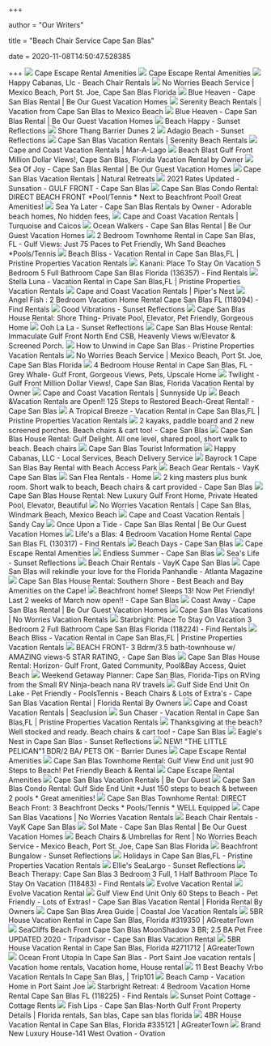 +++
        
author = "Our Writers"
        
title = "Beach Chair Service Cape San Blas"
        
date = 2020-11-08T14:50:47.528385
        
+++
[ ![](https://www.thecapeescape.com/wp-content/uploads/2019/03/Cape-San-Blas-Mexico-Beach-Beach-Gulf-Front-Barrier-Dunes-Vacation-Rental-600x330.jpg)](https://www.thecapeescape.com/wp-content/uploads/2019/03/Cape-San-Blas-Mexico-Beach-Beach-Gulf-Front-Barrier-Dunes-Vacation-Rental-600x330.jpg) Cape Escape Rental Amenities
[ ![](https://www.thecapeescape.com/wp-content/uploads/2020/03/Cape-Escape-Vacation-Rentals-pet-friendly-beach-Cape-San-blas.jpg)](https://www.thecapeescape.com/wp-content/uploads/2020/03/Cape-Escape-Vacation-Rentals-pet-friendly-beach-Cape-San-blas.jpg) Cape Escape Rental Amenities
[ ![](https://assets.simpleviewinc.com/simpleview/image/fetch/c_fill,f_jpg,h_640,q_75,w_640/https://assets.simpleviewinc.com/simpleview/image/upload/crm/gulfcountyfl/Untitled-design-520-d9c797095056a36_d9c79835-5056-a36f-2365131bca274878.png)](https://assets.simpleviewinc.com/simpleview/image/fetch/c_fill,f_jpg,h_640,q_75,w_640/https://assets.simpleviewinc.com/simpleview/image/upload/crm/gulfcountyfl/Untitled-design-520-d9c797095056a36_d9c79835-5056-a36f-2365131bca274878.png) Happy Cabanas, Llc - Beach Chair Rentals
[ ![](https://noworriesbeachservice.com/images/beach-cart.jpg)](https://noworriesbeachservice.com/images/beach-cart.jpg) No Worries Beach Service | Mexico Beach, Port St. Joe, Cape San Blas Florida
[ ![](https://images.rezfusion.com/evrn/GLFSVR/185016/3136370325.jpg?optimize=true&quality=70&width=2048)](https://images.rezfusion.com/evrn/GLFSVR/185016/3136370325.jpg?optimize=true&quality=70&width=2048) Blue Heaven - Cape San Blas Rental | Be Our Guest Vacation Homes
[ ![](https://serenitybeachrentals.com/wp-content/uploads/2018/12/iStock-820873998_1200x600_acf_cropped.jpg)](https://serenitybeachrentals.com/wp-content/uploads/2018/12/iStock-820873998_1200x600_acf_cropped.jpg) Serenity Beach Rentals | Vacation from Cape San Blas to Mexico Beach
[ ![](https://images.rezfusion.com/evrn/GLFSVR/185016/3518050707.jpg?optimize=true&quality=70)](https://images.rezfusion.com/evrn/GLFSVR/185016/3518050707.jpg?optimize=true&quality=70) Blue Heaven - Cape San Blas Rental | Be Our Guest Vacation Homes
[ ![](https://www.sunsetreflections.com/images/homeslideshow/5179F8D5-155D-0010-0796A4B3B8DB80F8Sunset%20Reflections_Vacation%20Rental_Natural%20Retreats_Florida_1400x800.jpg)](https://www.sunsetreflections.com/images/homeslideshow/5179F8D5-155D-0010-0796A4B3B8DB80F8Sunset%20Reflections_Vacation%20Rental_Natural%20Retreats_Florida_1400x800.jpg) Beach Happy - Sunset Reflections
[ ![](https://www.thecapeescape.com/wp-content/uploads/2019/02/Cape-San-Blas-Beach-Front-Gulf-Front-Vacation-Rentals-Shore-Thang-557-Barrier-Dunes-Drive-1024x768.jpg)](https://www.thecapeescape.com/wp-content/uploads/2019/02/Cape-San-Blas-Beach-Front-Gulf-Front-Vacation-Rentals-Shore-Thang-557-Barrier-Dunes-Drive-1024x768.jpg) Shore Thang Barrier Dunes 2
[ ![](https://www.sunsetreflections.com/images/layout/cape-san-blas-gulf-view-1.jpg)](https://www.sunsetreflections.com/images/layout/cape-san-blas-gulf-view-1.jpg) Adagio Beach - Sunset Reflections
[ ![](https://d2ern41v4fpcqm.cloudfront.net/media/gallery/property-45109/i029429_p.jpg)](https://d2ern41v4fpcqm.cloudfront.net/media/gallery/property-45109/i029429_p.jpg) Cape San Blas Vacation Rentals | Serenity Beach Rentals
[ ![](https://capeandcoast.com/unitimages/3523470032.jpg)](https://capeandcoast.com/unitimages/3523470032.jpg) Cape and Coast Vacation Rentals | Mar-A-Lago
[ ![](https://res.cloudinary.com/rws-ecbyo/image/upload/q_auto,f_auto,c_scale,h_675/img_ac199a0cbad0bb8d_1.jpg)](https://res.cloudinary.com/rws-ecbyo/image/upload/q_auto,f_auto,c_scale,h_675/img_ac199a0cbad0bb8d_1.jpg) Beach Blast Gulf Front Million Dollar Views!, Cape San Blas, Florida  Vacation Rental by Owner
[ ![](https://images.rezfusion.com/evrn/GLFSVR/170569/7638360165.jpg?optimize=true&quality=70&width=2048)](https://images.rezfusion.com/evrn/GLFSVR/170569/7638360165.jpg?optimize=true&quality=70&width=2048) Sea Of Joy - Cape San Blas Rental | Be Our Guest Vacation Homes
[ ![](https://s3.amazonaws.com/nrescontent/US/R327/NR-HandpickedatCapeSanBlas_7.jpg)](https://s3.amazonaws.com/nrescontent/US/R327/NR-HandpickedatCapeSanBlas_7.jpg) Cape San Blas Vacation Rentals | Natural Retreats
[ ![](https://res.cloudinary.com/rws-ecbyo/image/upload/q_auto,f_auto,c_scale,h_675/img_0ca861bf35ded741_1.jpg)](https://res.cloudinary.com/rws-ecbyo/image/upload/q_auto,f_auto,c_scale,h_675/img_0ca861bf35ded741_1.jpg) 2021 Rates Updated -Sunsation - GULF FRONT - Cape San Blas
[ ![](https://assets.floridarentals.com/assets/properties/5161/tn1_37405152915475795460.jpg)](https://assets.floridarentals.com/assets/properties/5161/tn1_37405152915475795460.jpg) Cape San Blas Condo Rental: DIRECT BEACH FRONT *Pool/Tennis * Next to  Beachfront Pool! Great Amenities!
[ ![](http://www.capesanblasrentalsbyowner.com/resources/SYLBoardwalk+Befunky+2018.jpg)](http://www.capesanblasrentalsbyowner.com/resources/SYLBoardwalk+Befunky+2018.jpg) Sea Ya Later - Cape San Blas Rentals by Owner - Adorable beach homes, No  hidden fees,
[ ![](https://capeandcoast.com/unitimages/8285690446.jpg)](https://capeandcoast.com/unitimages/8285690446.jpg) Cape and Coast Vacation Rentals | Turquoise and Caicos
[ ![](https://images.rezfusion.com/evrn/GLFSVR/170377/0797490600.JPG?optimize=true&quality=70&width=2048)](https://images.rezfusion.com/evrn/GLFSVR/170377/0797490600.JPG?optimize=true&quality=70&width=2048) Ocean Walkers - Cape San Blas Rental | Be Our Guest Vacation Homes
[ ![](https://assets.floridarentals.com/assets/properties/1022/tn1_211970009615786901710.jpg)](https://assets.floridarentals.com/assets/properties/1022/tn1_211970009615786901710.jpg) 2 Bedroom Townhome Rental in Cape San Blas, FL - Gulf Views: Just 75 Paces  to Pet Friendly, Wh Sand Beaches *Pools/Tennis
[ ![](https://img.trackhs.com/1200x720/https://track-pm.s3.amazonaws.com/pristineproperties/unit-images/a6128208-f2ff-4830-8231-5c630b055782.JPG)](https://img.trackhs.com/1200x720/https://track-pm.s3.amazonaws.com/pristineproperties/unit-images/a6128208-f2ff-4830-8231-5c630b055782.JPG) Beach Bliss - Vacation Rental in Cape San Blas,FL | Pristine Properties  Vacation Rentals
[ ![](https://www.findrentals.com/vacations/rentals/14144/136357/1.jpg)](https://www.findrentals.com/vacations/rentals/14144/136357/1.jpg) Kanani: Place To Stay On Vacation 5 Bedroom 5 Full Bathroom Cape San Blas  Florida (136357) - Find Rentals
[ ![](https://img.trackhs.com/1200x720/https://track-pm.s3.amazonaws.com/pristineproperties/image/4e32e3d0-ebc4-46a7-a8aa-da9d65de145b)](https://img.trackhs.com/1200x720/https://track-pm.s3.amazonaws.com/pristineproperties/image/4e32e3d0-ebc4-46a7-a8aa-da9d65de145b) Stella Luna - Vacation Rental in Cape San Blas,FL | Pristine Properties  Vacation Rentals
[ ![](https://capeandcoast.com/unitimages/9409650209.jpg)](https://capeandcoast.com/unitimages/9409650209.jpg) Cape and Coast Vacation Rentals | Piper's Nest
[ ![](https://www.findrentals.com/vacations/rentals/14144/118094/1.jpg)](https://www.findrentals.com/vacations/rentals/14144/118094/1.jpg) Angel Fish : 2 Bedroom Vacation Home Rental Cape San Blas FL (118094) -  Find Rentals
[ ![](https://s3.amazonaws.com/nrescontent/US/4226/GoodVibrations_161.jpg)](https://s3.amazonaws.com/nrescontent/US/4226/GoodVibrations_161.jpg) Good Vibrations - Sunset Reflections
[ ![](https://assets.floridarentals.com/assets/properties/3395/tn1_136909208915367999100.jpg)](https://assets.floridarentals.com/assets/properties/3395/tn1_136909208915367999100.jpg) Cape San Blas House Rental: Shore Thing- Private Pool, Elevator, Pet  Friendly, Gorgeous Home
[ ![](https://s3.amazonaws.com/nrescontent/US/4222/OohLaLa_115.jpg)](https://s3.amazonaws.com/nrescontent/US/4222/OohLaLa_115.jpg) Ooh La La - Sunset Reflections
[ ![](https://assets.floridarentals.com/assets/properties/2779/tn1_11112330415209707160.jpg)](https://assets.floridarentals.com/assets/properties/2779/tn1_11112330415209707160.jpg) Cape San Blas House Rental: Immaculate Gulf Front North End CSB, Heavenly  Views w/Elevator & Screened Porch.
[ ![](https://www.visitfloridabeaches.com/wp-content/uploads/2018/06/unwind-cape-san-blas.jpg)](https://www.visitfloridabeaches.com/wp-content/uploads/2018/06/unwind-cape-san-blas.jpg) How to Unwind in Cape San Blas - Pristine Properties Vacation Rentals
[ ![](https://noworriesbeachservice.com/images/umbrella-chairs.jpg)](https://noworriesbeachservice.com/images/umbrella-chairs.jpg) No Worries Beach Service | Mexico Beach, Port St. Joe, Cape San Blas Florida
[ ![](https://assets.floridarentals.com/assets/properties/3392/tn1_136133670815572058910.jpg)](https://assets.floridarentals.com/assets/properties/3392/tn1_136133670815572058910.jpg) 4 Bedroom House Rental in Cape San Blas, FL - Grey Whale- Gulf Front,  Gorgeous Views, Pets, Upscale Home
[ ![](https://res.cloudinary.com/rws-ecbyo/image/upload/q_auto,f_auto,c_scale,h_675/gallery_1515192305_killer-view.jpg)](https://res.cloudinary.com/rws-ecbyo/image/upload/q_auto,f_auto,c_scale,h_675/gallery_1515192305_killer-view.jpg) Twilight - Gulf Front Million Dollar Views!, Cape San Blas, Florida  Vacation Rental by Owner
[ ![](https://capeandcoast.com/unitimages/0607810505.jpg)](https://capeandcoast.com/unitimages/0607810505.jpg) Cape and Coast Vacation Rentals | Sunnyside Up
[ ![](https://odis.homeaway.com/odis/listing/fcd8f8c6-4cbf-4fea-a014-bb8be468bdd9.c10.jpg)](https://odis.homeaway.com/odis/listing/fcd8f8c6-4cbf-4fea-a014-bb8be468bdd9.c10.jpg) Beach &Vacation Rentals are Open!! 125 Steps to Restored Beach-Great Rental!  - Cape San Blas
[ ![](https://img.trackhs.com/1200x720/https://track-pm.s3.amazonaws.com/pristineproperties/unit-images/d74b04e5-a660-4bc1-b374-550a795daa32.jpeg)](https://img.trackhs.com/1200x720/https://track-pm.s3.amazonaws.com/pristineproperties/unit-images/d74b04e5-a660-4bc1-b374-550a795daa32.jpeg) A Tropical Breeze - Vacation Rental in Cape San Blas,FL | Pristine  Properties Vacation Rentals
[ ![](https://odis.homeaway.com/odis/listing/30f244a8-55d9-409a-ae9b-98921582a084.c10.jpg)](https://odis.homeaway.com/odis/listing/30f244a8-55d9-409a-ae9b-98921582a084.c10.jpg) 2 kayaks, paddle board and 2 new screened porches. Beach chairs & cart too!  - Cape San Blas
[ ![](https://assets.floridarentals.com/assets/properties/6133/tn1_36580701715838326360.jpg)](https://assets.floridarentals.com/assets/properties/6133/tn1_36580701715838326360.jpg) Cape San Blas House Rental: Gulf Delight. All one level, shared pool, short  walk to beach. Beach chairs
[ ![](https://www.thecapeescape.com/wp-content/uploads/2018/05/Sunset-Cape-San-Blas-Corgi-Pet-Friendly-Beach-Dog-Vacation-Rentals-Coast-Joe-Pristine-Properties-Pradise-Coast-FS.jpg)](https://www.thecapeescape.com/wp-content/uploads/2018/05/Sunset-Cape-San-Blas-Corgi-Pet-Friendly-Beach-Dog-Vacation-Rentals-Coast-Joe-Pristine-Properties-Pradise-Coast-FS.jpg) Cape San Blas Tourist Information
[ ![](https://img1.wsimg.com/isteam/ip/deec28db-2019-4311-8654-aa71de289a7d/6d4d81ea-d858-4c32-847d-1230a0c8af36.jpg/:/)](https://img1.wsimg.com/isteam/ip/deec28db-2019-4311-8654-aa71de289a7d/6d4d81ea-d858-4c32-847d-1230a0c8af36.jpg/:/) Happy Cabanas, LLC - Local Services, Beach Delivery Service
[ ![](https://d1s0jlrqciuqf0.cloudfront.net/listing-images/1011802/large/1504721570-1.jpg)](https://d1s0jlrqciuqf0.cloudfront.net/listing-images/1011802/large/1504721570-1.jpg) Bayrock 1 Cape San Blas Bay Rental with Beach Access Park
[ ![](https://vaykgear.com/cape-san-blas/wp-content/uploads/sites/13/2019/02/cat-bike-rentals.jpg)](https://vaykgear.com/cape-san-blas/wp-content/uploads/sites/13/2019/02/cat-bike-rentals.jpg) Beach Gear Rentals - VayK Cape San Blas
[ ![](https://www.sanflearentals.com/uploads/1/0/2/8/102835804/img-0389_orig.jpg)](https://www.sanflearentals.com/uploads/1/0/2/8/102835804/img-0389_orig.jpg) San Flea Rentals - Home
[ ![](https://odis.homeaway.com/odis/listing/dca0d33a-aa61-4d67-b251-b43eb1dc2504.f10.jpg)](https://odis.homeaway.com/odis/listing/dca0d33a-aa61-4d67-b251-b43eb1dc2504.f10.jpg) 2 king masters plus bunk room. Short walk to beach, Beach chairs & cart  provided - Cape San Blas
[ ![](https://assets.floridarentals.com/assets/properties/2741/tn1_176158877215380183420.jpg)](https://assets.floridarentals.com/assets/properties/2741/tn1_176158877215380183420.jpg) Cape San Blas House Rental: New Luxury Gulf Front Home, Private Heated  Pool, Elevator, Beautiful
[ ![](https://www.noworriesvacationrentals.com/sites/nnwv/files/styles/homepage_slidshow_full_width/public/slideshow/home/38023597_1827718537274912_2173144016009297920_o.jpg)](https://www.noworriesvacationrentals.com/sites/nnwv/files/styles/homepage_slidshow_full_width/public/slideshow/home/38023597_1827718537274912_2173144016009297920_o.jpg) No Worries Vacation Rentals | Cape San Blas, Windmark Beach, Mexico Beach
[ ![](https://capeandcoast.com/unitimages/8991230127.jpg)](https://capeandcoast.com/unitimages/8991230127.jpg) Cape and Coast Vacation Rentals | Sandy Cay
[ ![](https://images.rezfusion.com/evrn/GLFSVR/176494/1906200696.JPG?optimize=true&quality=70&width=2048)](https://images.rezfusion.com/evrn/GLFSVR/176494/1906200696.JPG?optimize=true&quality=70&width=2048) Once Upon a Tide - Cape San Blas Rental | Be Our Guest Vacation Homes
[ ![](https://www.findrentals.com/vacations/rentals/14144/130317/1.jpg)](https://www.findrentals.com/vacations/rentals/14144/130317/1.jpg) Life's a Blas: 4 Bedroom Vacation Home Rental Cape San Blas FL (130317) -  Find Rentals
[ ![](https://res.cloudinary.com/rws-ecbyo/image/upload/f_auto,c_scale,h_474,q_auto/img_e25e04543293c2e3_ebb601ab5b804eb4a51946066f7b8c82.jpg)](https://res.cloudinary.com/rws-ecbyo/image/upload/f_auto,c_scale,h_474,q_auto/img_e25e04543293c2e3_ebb601ab5b804eb4a51946066f7b8c82.jpg) Beach Days - Cape San Blas
[ ![](https://www.thecapeescape.com/wp-content/uploads/2020/03/Barrier-Dunes-gated-entrance-Cape-Escape-Cape-San-Blas-Panhandle-30A-30E.jpg)](https://www.thecapeescape.com/wp-content/uploads/2020/03/Barrier-Dunes-gated-entrance-Cape-Escape-Cape-San-Blas-Panhandle-30A-30E.jpg) Cape Escape Rental Amenities
[ ![](https://res.cloudinary.com/rws-ecbyo/image/upload/f_auto,c_scale,h_474,q_auto/img_59143d26f2ec3b24_fullsizeoutput_1fe8.jpeg)](https://res.cloudinary.com/rws-ecbyo/image/upload/f_auto,c_scale,h_474,q_auto/img_59143d26f2ec3b24_fullsizeoutput_1fe8.jpeg) Endless Summer - Cape San Blas
[ ![](https://s3.amazonaws.com/nrescontent/US/4266/SeasLife_160.jpg)](https://s3.amazonaws.com/nrescontent/US/4266/SeasLife_160.jpg) Sea's Life - Sunset Reflections
[ ![](https://vaykgear.com/cape-san-blas/wp-content/uploads/sites/13/2019/02/gear-2-loungers-2019-230x150.jpg)](https://vaykgear.com/cape-san-blas/wp-content/uploads/sites/13/2019/02/gear-2-loungers-2019-230x150.jpg) Beach Chair Rentals - VayK Cape San Blas
[ ![](https://cdn2.atlantamagazine.com/wp-content/uploads/sites/4/2014/04/GCFL-Beach-Horseback-Rockin-M-Ranch-696x462.jpg)](https://cdn2.atlantamagazine.com/wp-content/uploads/sites/4/2014/04/GCFL-Beach-Horseback-Rockin-M-Ranch-696x462.jpg) Cape San Blas will rekindle your love for the Florida Panhandle - Atlanta  Magazine
[ ![](https://assets.floridarentals.com/assets/properties/2733/tn1_45336079715207889300.jpg)](https://assets.floridarentals.com/assets/properties/2733/tn1_45336079715207889300.jpg) Cape San Blas House Rental: Southern Shore - Best Beach and Bay Amenities  on the Cape!
[ ![](https://odis.homeaway.com/odis/listing/519ef19e-1730-4329-930f-e75d95565b39.f6.jpg)](https://odis.homeaway.com/odis/listing/519ef19e-1730-4329-930f-e75d95565b39.f6.jpg) Beachfront home! Sleeps 13! Now Pet Friendly! Last 2 weeks of March now  open!! - Cape San Blas
[ ![](https://images.rezfusion.com/evrn/GLFSVR/152607/0858000995.JPG?optimize=true&quality=70&width=2048)](https://images.rezfusion.com/evrn/GLFSVR/152607/0858000995.JPG?optimize=true&quality=70&width=2048) Coast Away - Cape San Blas Rental | Be Our Guest Vacation Homes
[ ![](https://www.noworriesvacationrentals.com/sites/nnwv/files/styles/image_block_600w/public/parapraphs/images/text-and-image/Cape%20San%20Blas%20Beach.jpg)](https://www.noworriesvacationrentals.com/sites/nnwv/files/styles/image_block_600w/public/parapraphs/images/text-and-image/Cape%20San%20Blas%20Beach.jpg) Cape San Blas Vacations | No Worries Vacation Rentals
[ ![](https://www.findrentals.com/vacations/rentals/14144/118224/1.jpg)](https://www.findrentals.com/vacations/rentals/14144/118224/1.jpg) Starbright: Place To Stay On Vacation 3 Bedroom 2 Full Bathroom Cape San  Blas Florida (118224) - Find Rentals
[ ![](https://img.trackhs.com/1200x720/https://track-pm.s3.amazonaws.com/pristineproperties/unit-images/c99022c4-8891-4a7e-aeb0-f7d0e94abc61.JPG)](https://img.trackhs.com/1200x720/https://track-pm.s3.amazonaws.com/pristineproperties/unit-images/c99022c4-8891-4a7e-aeb0-f7d0e94abc61.JPG) Beach Bliss - Vacation Rental in Cape San Blas,FL | Pristine Properties  Vacation Rentals
[ ![](https://odis.homeaway.com/odis/listing/faf749ea-9d3c-4f5e-bca8-5b04b5bd8a1e.c10.jpg)](https://odis.homeaway.com/odis/listing/faf749ea-9d3c-4f5e-bca8-5b04b5bd8a1e.c10.jpg) BEACH FRONT- 3 Bdrm/3.5 bath-townhouse w/ AMAZING views-5 STAR RATING, - Cape  San Blas
[ ![](https://assets.floridarentals.com/assets/properties/3393/tn1_95861456615545272830.jpg)](https://assets.floridarentals.com/assets/properties/3393/tn1_95861456615545272830.jpg) Cape San Blas House Rental: Horizon- Gulf Front, Gated Community, Pool&Bay  Access, Quiet Beach
[ ![](https://images.squarespace-cdn.com/content/v1/55bbaf2de4b0e81a202aaca8/1530638800223-QZ0W3WJ6EVPSDN2EYEVE/ke17ZwdGBToddI8pDm48kPTrHXgsMrSIMwe6YW3w1AZ7gQa3H78H3Y0txjaiv_0fDoOvxcdMmMKkDsyUqMSsMWxHk725yiiHCCLfrh8O1z4YTzHvnKhyp6Da-NYroOW3ZGjoBKy3azqku80C789l0k5fwC0WRNFJBIXiBeNI5fKTrY37saURwPBw8fO2esROAxn-RKSrlQamlL27g22X2A/cape-san-blas-beach-and-dunes.jpg)](https://images.squarespace-cdn.com/content/v1/55bbaf2de4b0e81a202aaca8/1530638800223-QZ0W3WJ6EVPSDN2EYEVE/ke17ZwdGBToddI8pDm48kPTrHXgsMrSIMwe6YW3w1AZ7gQa3H78H3Y0txjaiv_0fDoOvxcdMmMKkDsyUqMSsMWxHk725yiiHCCLfrh8O1z4YTzHvnKhyp6Da-NYroOW3ZGjoBKy3azqku80C789l0k5fwC0WRNFJBIXiBeNI5fKTrY37saURwPBw8fO2esROAxn-RKSrlQamlL27g22X2A/cape-san-blas-beach-and-dunes.jpg) Weekend Getaway Planner: Cape San Blas, Florida-Tips on RVing from the  Small RV Ninja-beach nana RV travels
[ ![](https://www.floridarentalbyowners.com/images/w.1280/h.853/c.1/mr.0/d.listing_photos/sd.2019-05/i.80366c641362e1028c59f368d2b193ec.jpg)](https://www.floridarentalbyowners.com/images/w.1280/h.853/c.1/mr.0/d.listing_photos/sd.2019-05/i.80366c641362e1028c59f368d2b193ec.jpg) Gulf Side End Unit On Lake - Pet Friendly - PoolsTennis - Beach Chairs &  Lots of Extra's - Cape San Blas Vacation Rental | Florida Rental By Owners
[ ![](https://capeandcoast.com/unitimages/6146900949.jpg)](https://capeandcoast.com/unitimages/6146900949.jpg) Cape and Coast Vacation Rentals | Seaclusion
[ ![](https://img.trackhs.com/1200x720/https://track-pm.s3.amazonaws.com/pristineproperties/unit-images/76a7442f-e362-45ec-bd07-8e678446f0e2.jpeg)](https://img.trackhs.com/1200x720/https://track-pm.s3.amazonaws.com/pristineproperties/unit-images/76a7442f-e362-45ec-bd07-8e678446f0e2.jpeg) Sun Chaser - Vacation Rental in Cape San Blas,FL | Pristine Properties  Vacation Rentals
[ ![](https://odis.homeaway.com/odis/listing/1800d511-d126-4635-8d3e-57f568c1617d.f6.jpg)](https://odis.homeaway.com/odis/listing/1800d511-d126-4635-8d3e-57f568c1617d.f6.jpg) Thanksgiving at the beach? Well stocked and ready. Beach chairs & cart too!  - Cape San Blas
[ ![](https://s3.amazonaws.com/nrescontent/US/4251/EaglesNestinCapeSanBlas_50.jpg)](https://s3.amazonaws.com/nrescontent/US/4251/EaglesNestinCapeSanBlas_50.jpg) Eagle's Nest in Cape San Blas - Sunset Reflections
[ ![](https://res.cloudinary.com/rws-ecbyo/image/upload/f_auto,c_scale,h_474,q_auto/img_751ebb6ab7d37cd5_1.jpg)](https://res.cloudinary.com/rws-ecbyo/image/upload/f_auto,c_scale,h_474,q_auto/img_751ebb6ab7d37cd5_1.jpg) NEW! "THE LITTLE PELICAN"1 BDR/2 BA/ PETS OK - Barrier Dunes
[ ![](https://www.thecapeescape.com/wp-content/uploads/2015/05/11Beach_Front_Barrier_Dunes_11_Kitchen_Cape_San_Blas__FL.jpg)](https://www.thecapeescape.com/wp-content/uploads/2015/05/11Beach_Front_Barrier_Dunes_11_Kitchen_Cape_San_Blas__FL.jpg) Cape Escape Rental Amenities
[ ![](https://assets.floridarentals.com/assets/properties/4301/tn1_14670997115761786310.jpg)](https://assets.floridarentals.com/assets/properties/4301/tn1_14670997115761786310.jpg) Cape San Blas Townhome Rental: Gulf View End unit just 90 Steps to Beach!  Pet Friendly Beach & Rental
[ ![](https://www.thecapeescape.com/wp-content/uploads/2015/05/BeachGear.jpg)](https://www.thecapeescape.com/wp-content/uploads/2015/05/BeachGear.jpg) Cape Escape Rental Amenities
[ ![](https://www.beourguestvh.com/sites/ngsv/files/styles/600x400/public/paragraphs/images/callouts/left/Cape%20San%20Blas%20-%20Property%20MangagemenrSidebar%20Image.jpg)](https://www.beourguestvh.com/sites/ngsv/files/styles/600x400/public/paragraphs/images/callouts/left/Cape%20San%20Blas%20-%20Property%20MangagemenrSidebar%20Image.jpg) Cape San Blas Vacation Rentals | Be Our Guest
[ ![](https://assets.floridarentals.com/assets/properties/3977/tn1_30213714315326237210.jpg)](https://assets.floridarentals.com/assets/properties/3977/tn1_30213714315326237210.jpg) Cape San Blas Condo Rental: Gulf Side End Unit *Just 150 steps to beach &  between 2 pools * Great amenities!
[ ![](https://assets.floridarentals.com/assets/properties/5159/tn1_47958385315524933420.jpg)](https://assets.floridarentals.com/assets/properties/5159/tn1_47958385315524933420.jpg) Cape San Blas Townhome Rental: DIRECT Beach Front: 3 Beachfront Decks *  Pools/Tennis * WELL Equipped
[ ![](https://www.noworriesvacationrentals.com/sites/nnwv/files/styles/short_banner_tiny/public/pages/header-images/cape-san-blas-fl_hdr_0.jpg)](https://www.noworriesvacationrentals.com/sites/nnwv/files/styles/short_banner_tiny/public/pages/header-images/cape-san-blas-fl_hdr_0.jpg) Cape San Blas Vacations | No Worries Vacation Rentals
[ ![](https://vaykgear.com/cape-san-blas/wp-content/uploads/sites/13/2019/02/gear-3-loungers-2019-230x150.jpg)](https://vaykgear.com/cape-san-blas/wp-content/uploads/sites/13/2019/02/gear-3-loungers-2019-230x150.jpg) Beach Chair Rentals - VayK Cape San Blas
[ ![](https://images.rezfusion.com/evrn/GLFSVR/139543/9048230128.jpg?optimize=true&quality=70&width=2048)](https://images.rezfusion.com/evrn/GLFSVR/139543/9048230128.jpg?optimize=true&quality=70&width=2048) Sol Mate - Cape San Blas Rental | Be Our Guest Vacation Homes
[ ![](https://noworriesbeachservice.com/images/beach-chairs.jpg)](https://noworriesbeachservice.com/images/beach-chairs.jpg) Beach Chairs & Umbrellas for Rent | No Worries Beach Service - Mexico Beach,  Port St. Joe, Cape San Blas Florida
[ ![](https://s3.amazonaws.com/nrescontent/US/4207/BeachfrontBungalow_93.jpg)](https://s3.amazonaws.com/nrescontent/US/4207/BeachfrontBungalow_93.jpg) Beachfront Bungalow - Sunset Reflections
[ ![](https://www.visitfloridabeaches.com/wp-content/uploads/2017/12/holidays-cape-san-blas.jpg)](https://www.visitfloridabeaches.com/wp-content/uploads/2017/12/holidays-cape-san-blas.jpg) Holidays in Cape San Blas,FL - Pristine Properties Vacation Rentals
[ ![](https://s3.amazonaws.com/nrescontent/US/5080/ElliesSeaLargo_27.jpg)](https://s3.amazonaws.com/nrescontent/US/5080/ElliesSeaLargo_27.jpg) Ellie's SeaLargo - Sunset Reflections
[ ![](https://www.findrentals.com/vacations/rentals/2622/118483/cape-san-blas-townhouse-gulf-front-screened-deck-1.jpeg)](https://www.findrentals.com/vacations/rentals/2622/118483/cape-san-blas-townhouse-gulf-front-screened-deck-1.jpeg) Beach Therapy: Cape San Blas 3 Bedroom 3 Full, 1 Half Bathroom Place To  Stay On Vacation (118483) - Find Rentals
[ ![](https://res.cloudinary.com/evolve-vacation-rental-network/image/upload/f_auto,dpr_auto/w_1200,c_fit/listings_s3/listings/374886/images/main/a0Ff200000LwqBCEAZ)](https://res.cloudinary.com/evolve-vacation-rental-network/image/upload/f_auto,dpr_auto/w_1200,c_fit/listings_s3/listings/374886/images/main/a0Ff200000LwqBCEAZ) Evolve Vacation Rental
[ ![](https://res.cloudinary.com/evolve-vacation-rental-network/image/upload/f_auto,dpr_1.0/w_1200,c_fit/listings_s3/listings/414470/images/main/a0Ff200000Lc4DqEAJ)](https://res.cloudinary.com/evolve-vacation-rental-network/image/upload/f_auto,dpr_1.0/w_1200,c_fit/listings_s3/listings/414470/images/main/a0Ff200000Lc4DqEAJ) Evolve Vacation Rental
[ ![](https://www.floridarentalbyowners.com/images/w.1280/h.853/c.1/mr.0/d.listing_photos/sd.2018-05/i.0e1b6288c3ac0afe342e87e098bc34e8.jpg)](https://www.floridarentalbyowners.com/images/w.1280/h.853/c.1/mr.0/d.listing_photos/sd.2018-05/i.0e1b6288c3ac0afe342e87e098bc34e8.jpg) Gulf View End Unit Only 60 Steps to Beach - Pet Friendly - Lots of Extras!  - Cape San Blas Vacation Rental | Florida Rental By Owners
[ ![](https://www.coastaljoevacationrentals.com/sites/njoe/files/styles/short_banner_tiny/public/pages/header-images/H-CJ-are-guide_0.jpg)](https://www.coastaljoevacationrentals.com/sites/njoe/files/styles/short_banner_tiny/public/pages/header-images/H-CJ-are-guide_0.jpg) Cape San Blas Area Guide | Coastal Joe Vacation Rentals
[ ![](https://odis.homeaway.com/odis/listing/06d8e9c8-a599-46c0-b191-eae7cf572282.c6.jpg)](https://odis.homeaway.com/odis/listing/06d8e9c8-a599-46c0-b191-eae7cf572282.c6.jpg) 5BR House Vacation Rental in Cape San Blas, Florida #319350 | AGreaterTown
[ ![](https://media-cdn.tripadvisor.com/media/vr-splice-j/04/cc/c7/69.jpg)](https://media-cdn.tripadvisor.com/media/vr-splice-j/04/cc/c7/69.jpg) SeaCliffs Beach Front Cape San Blas MoonShadow 3 BR; 2.5 BA Pet Free  UPDATED 2020 - Tripadvisor - Cape San Blas Vacation Rental
[ ![](https://odis.homeaway.com/odis/listing/78d209c5-3028-4917-ab7f-4a87dfc900a2.c6.jpg)](https://odis.homeaway.com/odis/listing/78d209c5-3028-4917-ab7f-4a87dfc900a2.c6.jpg) 5BR House Vacation Rental in Cape San Blas, Florida #2711712 | AGreaterTown
[ ![](https://i.pinimg.com/originals/03/34/d7/0334d7f491485d8982eb4cb78d9299f2.jpg)](https://i.pinimg.com/originals/03/34/d7/0334d7f491485d8982eb4cb78d9299f2.jpg) Ocean Front Utopia In Cape San Blas - Port Saint Joe vacation rentals |  Vacation home rentals, Vacation home, House rental
[ ![](http://static.trip101.com/paragraph_media/pictures/002/191/778/large/7dc218c0-bdf6-4a09-a026-dfce707e0815.c10.jpg?1598084117)](http://static.trip101.com/paragraph_media/pictures/002/191/778/large/7dc218c0-bdf6-4a09-a026-dfce707e0815.c10.jpg?1598084117) 11 Best Beachy Vrbo Vacation Rentals In Cape San Blas, | Trip101
[ ![](https://l.icdbcdn.com/oh/1ef4e926-2cc6-4259-a60b-57474c58a2c8.png?f=32&w=675&h=364&mode=crop)](https://l.icdbcdn.com/oh/1ef4e926-2cc6-4259-a60b-57474c58a2c8.png?f=32&w=675&h=364&mode=crop) Beach Camp - Vacation Home in Port Saint Joe
[ ![](https://www.findrentals.com/vacations/rentals/14144/118225/1.jpg)](https://www.findrentals.com/vacations/rentals/14144/118225/1.jpg) Starbright Retreat: 4 Bedroom Vacation Home Rental Cape San Blas FL  (118225) - Find Rentals
[ ![](https://dklvhgfffybva.cloudfront.net/images/b21a90a0c92c48399368a79bcbb8f4a2-Large)](https://dklvhgfffybva.cloudfront.net/images/b21a90a0c92c48399368a79bcbb8f4a2-Large) Sunset Point Cottage - Cottage Rents
[ ![](https://i.pinimg.com/originals/f9/c0/22/f9c0224d750f48c0ed7d570764856809.jpg)](https://i.pinimg.com/originals/f9/c0/22/f9c0224d750f48c0ed7d570764856809.jpg) Fish Lips - Cape San Blas-North Gulf Front Property Details | Florida  rentals, San blas, Cape san blas florida
[ ![](https://odis.homeaway.com/odis/listing/f809cd5b-531a-42ae-8520-1cac7feb7856.c6.jpg)](https://odis.homeaway.com/odis/listing/f809cd5b-531a-42ae-8520-1cac7feb7856.c6.jpg) 4BR House Vacation Rental in Cape San Blas, Florida #335121 | AGreaterTown
[ ![](https://res.cloudinary.com/rws-ecbyo/image/upload/f_auto,c_scale,h_474,q_auto/img_06462012d492fb88_3rd-level-deck-w.jpg)](https://res.cloudinary.com/rws-ecbyo/image/upload/f_auto,c_scale,h_474,q_auto/img_06462012d492fb88_3rd-level-deck-w.jpg) Brand New Luxury House-141 West Ovation - Ovation
